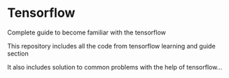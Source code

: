 # Tensorflow

Complete guide to become familiar with the tensorflow 

This repository includes all the code from tensorflow learning and guide section

It also includes solution to common problems with the help of tensorflow...


